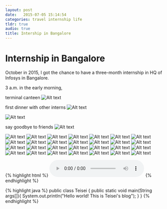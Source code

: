 ```yaml
---
layout: post
date:   2015-07-05 15:14:54
categories: travel internship life
tldr: true
audio: true
title: Intership in Bangalore
---
```


# Internship in Bangalore
October in 2015, I got the chance to have a three-month internship in HQ of Infosys in Bangalore.

3 a.m. in the early morning, 

terminal canteen
<img src="http://i1226.photobucket.com/albums/ee403/teiseidin/Internship%20In%20Bangalore/webwxgetmsgimg3_zpsirk78yfm.jpg" alt="Alt text">


first dinner with other interns
<img src="http://i1226.photobucket.com/albums/ee403/teiseidin/Internship%20In%20Bangalore/IMG-20151104-WA0000_zpst7lpdkrq.jpg" alt="Alt text">


<img src="http://i1226.photobucket.com/albums/ee403/teiseidin/Internship%20In%20Bangalore/IMG-20151128-WA0000_zpsmt0o87fk.jpg" alt="Alt text">


say goodbye to friends
<img src="http://i1226.photobucket.com/albums/ee403/teiseidin/Internship%20In%20Bangalore/fallwa_zps5bn6zc6n.jpg" alt="Alt text">

<img src="http://i1226.photobucket.com/albums/ee403/teiseidin/Internship%20In%20Bangalore/DSC_0098_zpseymkcepc.jpg" alt="Alt text">


<img src="http://i1226.photobucket.com/albums/ee403/teiseidin/Internship%20In%20Bangalore/DSC_0056_zpsgvk1ym1o.jpg" alt="Alt text">

<img src="http://i1226.photobucket.com/albums/ee403/teiseidin/Internship%20In%20Bangalore/20151219_124825_zpsytlymsak.jpg" alt="Alt text">

<img src="http://i1226.photobucket.com/albums/ee403/teiseidin/Internship%20In%20Bangalore/DSC_0870_zpsmx8nd7rf.jpg" alt="Alt text">

<img src="http://i1226.photobucket.com/albums/ee403/teiseidin/Internship%20In%20Bangalore/DSC_0862_zpsowc8dmsr.jpg" alt="Alt text">

<img src="http://i1226.photobucket.com/albums/ee403/teiseidin/Internship%20In%20Bangalore/DSC_0849_zpsv8gnrhjb.jpg" alt="Alt text">

<img src="http://i1226.photobucket.com/albums/ee403/teiseidin/Internship%20In%20Bangalore/DSC_0847_zps43gwvur9.jpg" alt="Alt text">

<img src="http://i1226.photobucket.com/albums/ee403/teiseidin/Internship%20In%20Bangalore/DSC_0845_zpsta7v15sk.jpg" alt="Alt text">

<img src="http://i1226.photobucket.com/albums/ee403/teiseidin/Internship%20In%20Bangalore/DSC_0844_zpsrhnjv801.jpg" alt="Alt text">

<img src="http://i1226.photobucket.com/albums/ee403/teiseidin/Internship%20In%20Bangalore/DSC_0838_zpssgjjr8er.jpg" alt="Alt text">

<img src="http://i1226.photobucket.com/albums/ee403/teiseidin/Internship%20In%20Bangalore/DSC_0786_zpso0qlb69u.jpg" alt="Alt text">

<img src="http://i1226.photobucket.com/albums/ee403/teiseidin/Internship%20In%20Bangalore/DSC_0757_zpsudiqyac1.jpg" alt="Alt text">

<img src="http://i1226.photobucket.com/albums/ee403/teiseidin/Internship%20In%20Bangalore/DSC_0756_zpszkkvjon7.jpg" alt="Alt text">

<img src="http://i1226.photobucket.com/albums/ee403/teiseidin/Internship%20In%20Bangalore/IMG_20151205_141410_zps6r7zgvkb.jpg" alt="Alt text">

<img src="http://i1226.photobucket.com/albums/ee403/teiseidin/Internship%20In%20Bangalore/DSC_0724_zpsxi1jklqd.jpg" alt="Alt text">

<img src="http://i1226.photobucket.com/albums/ee403/teiseidin/Internship%20In%20Bangalore/DSC_0721_zpsz2hgsp1j.jpg" alt="Alt text">

<img src="http://i1226.photobucket.com/albums/ee403/teiseidin/Internship%20In%20Bangalore/DSC_0717_zpstraaw4yb.jpg" alt="Alt text">

<img src="http://i1226.photobucket.com/albums/ee403/teiseidin/Internship%20In%20Bangalore/DSC_0712_zpsafxifzni.jpg" alt="Alt text">

<img src="http://i1226.photobucket.com/albums/ee403/teiseidin/Internship%20In%20Bangalore/DSC_0711_zpsc07yqrpi.jpg" alt="Alt text">

<img src="http://i1226.photobucket.com/albums/ee403/teiseidin/Internship%20In%20Bangalore/DSC_0708_zpsnb15qijo.jpg" alt="Alt text">

<img src="http://i1226.photobucket.com/albums/ee403/teiseidin/Internship%20In%20Bangalore/microMsg.1449108629886_zpssazdoyw6.jpg" alt="Alt text">

<img src="http://i1226.photobucket.com/albums/ee403/teiseidin/Internship%20In%20Bangalore/IMG_20151129_110831_zps56m3kb4n.jpg" alt="Alt text">

<img src="http://i1226.photobucket.com/albums/ee403/teiseidin/Internship%20In%20Bangalore/IMG_20151123_123817_zpsg73esq0t.jpg" alt="Alt text">

<img src="http://i1226.photobucket.com/albums/ee403/teiseidin/Internship%20In%20Bangalore/IMG_20151119_121852_zpskznf32sw.jpg" alt="Alt text">

<img src="http://i1226.photobucket.com/albums/ee403/teiseidin/Internship%20In%20Bangalore/DSC_0661_zpspshfcpgg.jpg" alt="Alt text">

<img src="http://i1226.photobucket.com/albums/ee403/teiseidin/Internship%20In%20Bangalore/microMsg.1445396349648_zpsj4xhlaju.jpg" alt="Alt text">

<img src="http://i1226.photobucket.com/albums/ee403/teiseidin/Internship%20In%20Bangalore/microMsg.1445059337575_zps0c9b5vds.jpg" alt="Alt text">

<img src="http://i1226.photobucket.com/albums/ee403/teiseidin/Internship%20In%20Bangalore/img_1311_zpsvfcrfhet.jpg" alt="Alt text">

{% highlight html %}
<audio src="/mp3/my-blog-title.mp3" controls preload></audio>
{% endhighlight %}

{% highlight java %}
public class Teisei {
    public static void main(String args[]){
        System.out.println("Hello world! This is Teisei's blog");
    }
}
{% endhighlight %}